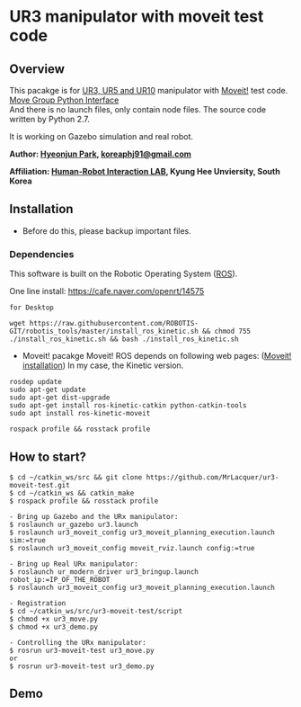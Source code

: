 # UR3 manipulator with moveit test code

## Overview

This pacakge is for [UR3, UR5 and UR10](http://wiki.ros.org/universal_robot/Tutorials/Getting%20Started%20with%20a%20Universal%20Robot%20and%20ROS-Industrial) manipulator with [Moveit!](http://docs.ros.org/kinetic/api/moveit_tutorials/html/index.html) test code. 
[Move Group Python Interface](http://docs.ros.org/kinetic/api/moveit_tutorials/html/doc/move_group_python_interface/move_group_python_interface_tutorial.html)  
And there is no launch files, only contain node files. The source code written by Python 2.7.  

It is working on Gazebo simulation and real robot.  


**Author: [Hyeonjun Park](https://www.linkedin.com/in/hyeonjun-park-41bb59125), koreaphj91@gmail.com**

**Affiliation: [Human-Robot Interaction LAB](https://khu-hri.weebly.com), Kyung Hee Unviersity, South Korea**



## Installation
- Before do this, please backup important files.

### Dependencies

This software is built on the Robotic Operating System ([ROS](http://wiki.ros.org/ROS/Installation)).

One line install: https://cafe.naver.com/openrt/14575 
```
for Desktop

wget https://raw.githubusercontent.com/ROBOTIS-GIT/robotis_tools/master/install_ros_kinetic.sh && chmod 755 ./install_ros_kinetic.sh && bash ./install_ros_kinetic.sh
```

- Moveit! pacakge
Moveit! ROS depends on following web pages: ([Moveit! installation](http://docs.ros.org/kinetic/api/moveit_tutorials/html/doc/getting_started/getting_started.html))
In my case, the Kinetic version.  
```
rosdep update
sudo apt-get update
sudo apt-get dist-upgrade
sudo apt-get install ros-kinetic-catkin python-catkin-tools
sudo apt install ros-kinetic-moveit

rospack profile && rosstack profile
```

## How to start?

```
$ cd ~/catkin_ws/src && git clone https://github.com/MrLacquer/ur3-moveit-test.git
$ cd ~/catkin_ws && catkin_make
$ rospack profile && rosstack profile

- Bring up Gazebo and the URx manipulator:
$ roslaunch ur_gazebo ur3.launch
$ roslaunch ur3_moveit_config ur3_moveit_planning_execution.launch sim:=true
$ roslaunch ur3_moveit_config moveit_rviz.launch config:=true

- Bring up Real URx manipulator:
$ roslaunch ur_modern_driver ur3_bringup.launch robot_ip:=IP_OF_THE_ROBOT 
$ roslaunch ur3_moveit_config ur3_moveit_planning_execution.launch

- Registration
$ cd ~/catkin_ws/src/ur3-moveit-test/script
$ chmod +x ur3_move.py
$ chmod +x ur3_demo.py 

- Controlling the URx manipulator:
$ rosrun ur3-moveit-test ur3_move.py 
or
$ rosrun ur3-moveit-test ur3_demo.py 
```
## Demo




